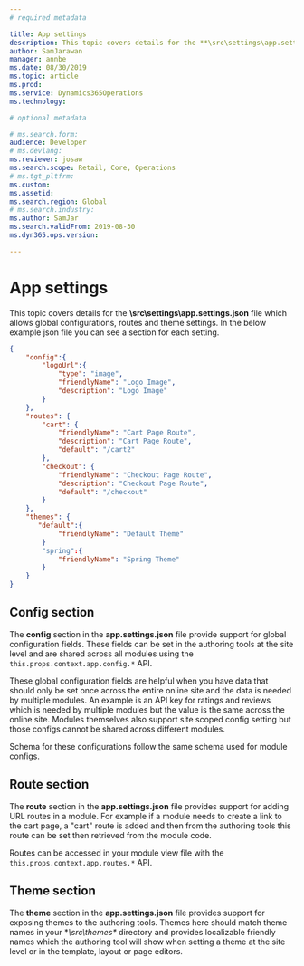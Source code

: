 ```yaml
---
# required metadata

title: App settings
description: This topic covers details for the **\src\settings\app.settings.json** file which allows global configurations, routes and theme settings. 
author: SamJarawan
manager: annbe
ms.date: 08/30/2019
ms.topic: article
ms.prod: 
ms.service: Dynamics365Operations
ms.technology: 

# optional metadata

# ms.search.form: 
audience: Developer
# ms.devlang: 
ms.reviewer: josaw
ms.search.scope: Retail, Core, Operations
# ms.tgt_pltfrm: 
ms.custom: 
ms.assetid: 
ms.search.region: Global
# ms.search.industry: 
ms.author: SamJar
ms.search.validFrom: 2019-08-30
ms.dyn365.ops.version: 

---
```

# App settings
This topic covers details for the **\src\settings\app.settings.json** file which allows global configurations, routes and theme settings. In the below example json file you can see a section for each setting.

```json
{
    "config":{
        "logoUrl":{
            "type": "image",
            "friendlyName": "Logo Image",
            "description": "Logo Image"
        }
    },
    "routes": {
        "cart": {
            "friendlyName": "Cart Page Route",
            "description": "Cart Page Route",
            "default": "/cart2"
        },
        "checkout": {
            "friendlyName": "Checkout Page Route",
            "description": "Checkout Page Route",
            "default": "/checkout"
        }
    },
    "themes": {
       "default":{
            "friendlyName": "Default Theme"
        }
        "spring":{
            "friendlyName": "Spring Theme"
        }
    }
}
```

## Config section
The **config** section in the **app.settings.json** file provide support for global configuration fields.  These fields can be set in the authoring tools at the site level and are shared across all modules using the `this.props.context.app.config.*` API.  

These global configuration fields are helpful when you have data that should only be set once across the entire online site and the data is needed by multiple modules.  An example is an API key for ratings and reviews which is needed by multiple modules but the value is the same across the online site.  Modules themselves also support site scoped config setting but those configs cannot be shared across different modules.  

Schema for these configurations follow the same schema used for module configs.

## Route section
The **route** section in the **app.settings.json** file provides support for adding URL routes in a module.  For example if a module needs to create a link to the cart page, a "cart" route is added and then from the authoring tools this route can be set then retrieved from the module code.

Routes can be accessed in your module view file with the `this.props.context.app.routes.*` API.

## Theme section
The **theme** section in the **app.settings.json** file provides support for exposing themes to the authoring tools.  Themes here should match theme names in your **\src\themes\** directory and provides localizable friendly names which the authoring tool will show when setting a theme at the site level or in the template, layout or page editors.
